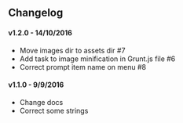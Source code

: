 ## Changelog ##

#### v1.2.0 - 14/10/2016 ####
- Move images dir to assets dir #7
- Add task to image minification in Grunt.js file #6
- Correct prompt item name on menu #8

#### v1.1.0 - 9/9/2016 ####
- Change docs 
- Correct some strings
